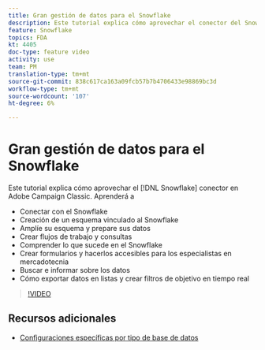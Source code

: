 ```yaml
---
title: Gran gestión de datos para el Snowflake
description: Este tutorial explica cómo aprovechar el conector del Snowflake en Adobe Campaign Classic
feature: Snowflake
topics: FDA
kt: 4405
doc-type: feature video
activity: use
team: PM
translation-type: tm+mt
source-git-commit: 838c617ca163a09fcb57b7b4706433e98869bc3d
workflow-type: tm+mt
source-wordcount: '107'
ht-degree: 6%

---
```



# Gran gestión de datos para el Snowflake

Este tutorial explica cómo aprovechar el [!DNL Snowflake] conector en Adobe Campaign Classic.
Aprenderá a

* Conectar con el Snowflake
* Creación de un esquema vinculado al Snowflake
* Amplíe su esquema y prepare sus datos
* Crear flujos de trabajo y consultas
* Comprender lo que sucede en el Snowflake
* Crear formularios y hacerlos accesibles para los especialistas en mercadotecnia
* Buscar e informar sobre los datos
* Cómo exportar datos en listas y crear filtros de objetivo en tiempo real

>[!VIDEO](https://video.tv.adobe.com/v/31588?quality=12&learn=on)

## Recursos adicionales

* [Configuraciones específicas por tipo de base de datos](https://docs.adobe.com/content/help/en/campaign-classic/using/getting-started/accessing-external-database/specific-configuration-database.html)
